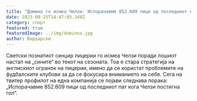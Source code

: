 ```yaml
---
title: "Домино го исмеа Челзи: Испорачавме 852.609 пици од последниот гол на Челзи"
date: 2023-09-25T14:47:03.348Z
category: спорт
featured: true
featuredImage: ../img/dominos.jpg
author: Вардарски
---
```

Светски познатиот синџир пицерии го исмеа Челзи поради лошиот настап на „сините“ во текот на сезоната. Тоа е стара стратегија на англискиот огранок на пицерии, имено да се користат проблемите на фудбалските клубови за да се фокусира вниманието на себе. Сега на твитер профилот на една компанија се појави следнава порака: „Испорачавме 852.609 пици од последниот пат кога Челзи постигна гол“.